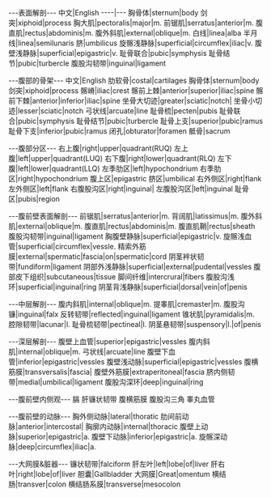 ---表面解剖---
中文|English
----|---
胸骨体|sternum|body
剑突|xiphoid|process
胸大肌|pectoralis|major|m.
前锯肌|serratus|anterior|m.
腹直肌|rectus|abdominis|m.
腹外斜肌|external|oblique|m.
白线|linea|alba
半月线|linea|semilunaris
脐|umbilicus
旋髂浅静脉|superficial|circumflex|iliac|v.
腹壁浅静脉|superficial|epigastric|v.
耻骨联合|pubic|symphysis
耻骨结节|pubic|turbercle
腹股沟韧带|inguinal|ligament

---腹部的骨架---
中文|English
肋软骨|costal|cartilages
胸骨体|sternum|body
剑突|xiphoid|process
髂嵴|iliac|crest
髂前上棘|anterior|superior|iliac|spine
髂前下棘|anterior|inferior|iliac|spine
坐骨大切迹|greater|sciatic|notch|
坐骨小切迹|lesser|sciatic|notch
弓状线|arcuate|line
耻骨梳|pecten|pubis
耻骨联合|pubic|symphysis
耻骨结节|pubic|turbercle
耻骨上支|superior|pubic|ramus
耻骨下支|inferior|pubic|ramus
闭孔|obturator|foramen
骶骨|sacrum

---腹部分区---
右上腹|right|upper|quadrant(RUQ)
左上腹|left|upper|quadrant(LUQ)
右下腹|right|lower|quadrant(RLQ)
左下腹|left|lower|quadrant(LLQ)
左季肋区|left|hypochondrium
右季肋区|right|hypochondrium
腹上区|epigastric
脐区|umbilical
右外侧区|right|flank
左外侧区|left|flank
右腹股沟区|right|inguinal|
左腹股沟区|left|inguinal
耻骨区|pubis|region

---腹前壁表面解剖---
前锯肌|serratus|anterior|m.
背阔肌|latissimus|m.
腹外斜肌|external|oblique|m.
腹直肌|rectus|abdominis|m.
腹直肌鞘|rectus|sheath
腹股沟韧带|inguinal|ligament
胸腹壁静脉|superficial|epigastric|v.
旋髂浅血管|superficial|circumflex|vessle.
精索外筋膜|external|spermatic|fascia|on|spermatic|cord
阴茎袢状韧带|fundiform|ligament
阴部外浅静脉|superficial|external|pudental|vessles
腹部皮下组织|subcutaneous|tissue
脚间纤维|intercrural|fibers
腹股沟浅环|superficial|inguinal|ring
阴茎背浅静脉|superficial|dorsal|vein|of|penis

---中层解剖---
腹内斜肌|internal|oblique|m.
提睾肌|cremaster|m.
腹股沟镰|inguinal|falx
反转韧带|reflected|inguinal|ligament
锥状肌|pyramidalis|m.
腔隙韧带|lacunar|l.
耻骨梳韧带|pectineal|l.
阴茎悬韧带|suspensory|l.|of|penis

---深层解剖---
腹壁上血管|superior|epigastric|vessles
腹内斜肌|internal|oblique|m.
弓状线|arcuate|line
腹壁下血管|inferior|epigastric|vessles
腹壁浅动脉|superficial|epigastric|vessles
腹横筋膜|transversalis|fascia|
腹壁外筋膜|extraperitoneal|fascia
脐内侧韧带|medial|umbilical|ligament
腹股沟深环|deep|inguinal|ring

---腹前壁内侧观---
膈
肝镰状韧带
腹横筋膜
腹股沟三角
睾丸血管

---腹前壁的动脉---
胸外侧动脉|lateral|thoratic
肋间前动脉|anterior|intercostal|
胸廓内动脉|internal|thoracic
腹壁上动脉|superior|epigastric|a.
腹壁下动脉|inferior|epigastric|a.
旋髂深动脉|deep|circumflex|iliac|a.

---大网膜&脏器---
镰状韧带|falciform
肝左叶|left|lobe|of|liver
肝右叶|right|lobe|of|liver
胆囊|Gallbladder
大网膜|Great|omentum
横结肠|transver|colon
横结肠系膜|transverse|mesocolon




